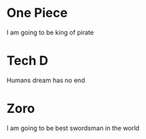 # One Piece
I am going to be king of pirate
# Tech D
Humans dream has no end
# Zoro
I am going to be best swordsman in the world

